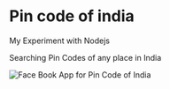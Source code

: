 Pin code of india
==============

My Experiment with Nodejs

Searching Pin Codes of any place in India


![Face Book App for Pin Code of India](https://raw.github.com/santoshjoshi/pincodeofindia/master/info/app-img.JPG "Pin Code of India")


